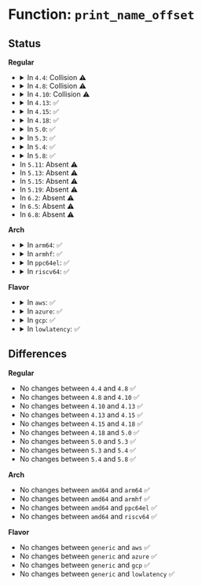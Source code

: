 # Function: <code>print_name_offset</code>

## Status
<b>Regular</b>
<ul>
<li>
<details>
<summary>In <code>4.4</code>: Collision ⚠️</summary>

```c
void print_name_offset(struct seq_file *m, void *sym);
```

**Collision:** Static-Static Collision

**Inline:** No

**Transformation:** False

**Instances:**

```
In kernel/time/timer_list.c (ffffffff810f8cb0)
Location: kernel/time/timer_list.c:51
Inline: False
Direct callers:
  - kernel/time/timer_list.c:print_active_timers
  - kernel/time/timer_list.c:print_active_timers
  - kernel/time/timer_list.c:print_active_timers
  - kernel/time/timer_list.c:print_cpu
```
```
In kernel/time/timer_stats.c (ffffffff810ff040)
Location: kernel/time/timer_stats.c:270
Inline: False
Direct callers:
  - kernel/time/timer_stats.c:tstats_show
  - kernel/time/timer_stats.c:tstats_show
```
**Symbols:**

```
ffffffff810f8cb0-ffffffff810f8d35: print_name_offset (STB_LOCAL)
ffffffff810ff040-ffffffff810ff0c5: print_name_offset (STB_LOCAL)
```
</details>
</li>
<li>
<details>
<summary>In <code>4.8</code>: Collision ⚠️</summary>

```c
void print_name_offset(struct seq_file *m, void *sym);
```

**Collision:** Static-Static Collision

**Inline:** No

**Transformation:** False

**Instances:**

```
In kernel/time/timer_list.c (ffffffff810fff30)
Location: kernel/time/timer_list.c:51
Inline: False
Direct callers:
  - kernel/time/timer_list.c:print_cpu
  - kernel/time/timer_list.c:print_active_timers
  - kernel/time/timer_list.c:print_active_timers
  - kernel/time/timer_list.c:print_active_timers
```
```
In kernel/time/timer_stats.c (ffffffff811063a0)
Location: kernel/time/timer_stats.c:270
Inline: False
Direct callers:
  - kernel/time/timer_stats.c:tstats_show
  - kernel/time/timer_stats.c:tstats_show
```
**Symbols:**

```
ffffffff810fff30-ffffffff810fffb5: print_name_offset (STB_LOCAL)
ffffffff811063a0-ffffffff81106425: print_name_offset (STB_LOCAL)
```
</details>
</li>
<li>
<details>
<summary>In <code>4.10</code>: Collision ⚠️</summary>

```c
void print_name_offset(struct seq_file *m, void *sym);
```

**Collision:** Static-Static Collision

**Inline:** No

**Transformation:** False

**Instances:**

```
In kernel/time/timer_list.c (ffffffff81102d30)
Location: kernel/time/timer_list.c:51
Inline: False
Direct callers:
  - kernel/time/timer_list.c:print_cpu
  - kernel/time/timer_list.c:print_active_timers
  - kernel/time/timer_list.c:print_active_timers
  - kernel/time/timer_list.c:print_active_timers
```
```
In kernel/time/timer_stats.c (ffffffff8110db20)
Location: kernel/time/timer_stats.c:270
Inline: False
Direct callers:
  - kernel/time/timer_stats.c:tstats_show
  - kernel/time/timer_stats.c:tstats_show
```
**Symbols:**

```
ffffffff81102d30-ffffffff81102db5: print_name_offset (STB_LOCAL)
ffffffff8110db20-ffffffff8110dba5: print_name_offset (STB_LOCAL)
```
</details>
</li>
<li>
<details>
<summary>In <code>4.13</code>: ✅</summary>

```c
void print_name_offset(struct seq_file *m, void *sym);
```

**Collision:** Unique Static

**Inline:** No

**Transformation:** False

**Instances:**

```
In kernel/time/timer_list.c (ffffffff81104f20)
Location: kernel/time/timer_list.c:52
Inline: False
Direct callers:
  - kernel/time/timer_list.c:print_tickdevice
  - kernel/time/timer_list.c:print_tickdevice
  - kernel/time/timer_list.c:print_tickdevice
  - kernel/time/timer_list.c:print_tickdevice
  - kernel/time/timer_list.c:print_tickdevice
  - kernel/time/timer_list.c:print_tickdevice
  - kernel/time/timer_list.c:print_tickdevice
  - kernel/time/timer_list.c:print_cpu
  - kernel/time/timer_list.c:print_cpu
  - kernel/time/timer_list.c:print_cpu
```
**Symbols:**

```
ffffffff81104f20-ffffffff81104fa5: print_name_offset (STB_LOCAL)
```
</details>
</li>
<li>
<details>
<summary>In <code>4.15</code>: ✅</summary>

```c
void print_name_offset(struct seq_file *m, void *sym);
```

**Collision:** Unique Static

**Inline:** No

**Transformation:** False

**Instances:**

```
In kernel/time/timer_list.c (ffffffff81110080)
Location: kernel/time/timer_list.c:52
Inline: False
Direct callers:
  - kernel/time/timer_list.c:print_tickdevice
  - kernel/time/timer_list.c:print_tickdevice
  - kernel/time/timer_list.c:print_tickdevice
  - kernel/time/timer_list.c:print_tickdevice
  - kernel/time/timer_list.c:print_tickdevice
  - kernel/time/timer_list.c:print_tickdevice
  - kernel/time/timer_list.c:print_tickdevice
  - kernel/time/timer_list.c:print_cpu
  - kernel/time/timer_list.c:print_cpu
  - kernel/time/timer_list.c:print_cpu
```
**Symbols:**

```
ffffffff81110080-ffffffff81110105: print_name_offset (STB_LOCAL)
```
</details>
</li>
<li>
<details>
<summary>In <code>4.18</code>: ✅</summary>

```c
void print_name_offset(struct seq_file *m, void *sym);
```

**Collision:** Unique Static

**Inline:** No

**Transformation:** False

**Instances:**

```
In kernel/time/timer_list.c (ffffffff8111ba90)
Location: kernel/time/timer_list.c:50
Inline: False
Direct callers:
  - kernel/time/timer_list.c:print_cpu
  - kernel/time/timer_list.c:print_cpu
  - kernel/time/timer_list.c:print_cpu
```
**Symbols:**

```
ffffffff8111ba90-ffffffff8111bb15: print_name_offset (STB_LOCAL)
```
</details>
</li>
<li>
<details>
<summary>In <code>5.0</code>: ✅</summary>

```c
void print_name_offset(struct seq_file *m, void *sym);
```

**Collision:** Unique Static

**Inline:** No

**Transformation:** False

**Instances:**

```
In kernel/time/timer_list.c (ffffffff81127240)
Location: kernel/time/timer_list.c:45
Inline: False
Direct callers:
  - kernel/time/timer_list.c:print_cpu
  - kernel/time/timer_list.c:print_cpu
  - kernel/time/timer_list.c:print_cpu
```
**Symbols:**

```
ffffffff81127240-ffffffff811272c5: print_name_offset (STB_LOCAL)
```
</details>
</li>
<li>
<details>
<summary>In <code>5.3</code>: ✅</summary>

```c
void print_name_offset(struct seq_file *m, void *sym);
```

**Collision:** Unique Static

**Inline:** No

**Transformation:** False

**Instances:**

```
In kernel/time/timer_list.c (ffffffff81131c80)
Location: kernel/time/timer_list.c:45
Inline: False
Direct callers:
  - kernel/time/timer_list.c:print_cpu
  - kernel/time/timer_list.c:print_cpu
  - kernel/time/timer_list.c:print_cpu
```
**Symbols:**

```
ffffffff81131c80-ffffffff81131d07: print_name_offset (STB_LOCAL)
```
</details>
</li>
<li>
<details>
<summary>In <code>5.4</code>: ✅</summary>

```c
void print_name_offset(struct seq_file *m, void *sym);
```

**Collision:** Unique Static

**Inline:** No

**Transformation:** False

**Instances:**

```
In kernel/time/timer_list.c (ffffffff8113dbd0)
Location: kernel/time/timer_list.c:45
Inline: False
Direct callers:
  - kernel/time/timer_list.c:print_cpu
  - kernel/time/timer_list.c:print_cpu
  - kernel/time/timer_list.c:print_cpu
```
**Symbols:**

```
ffffffff8113dbd0-ffffffff8113dc57: print_name_offset (STB_LOCAL)
```
</details>
</li>
<li>
<details>
<summary>In <code>5.8</code>: ✅</summary>

```c
void print_name_offset(struct seq_file *m, void *sym);
```

**Collision:** Unique Static

**Inline:** No

**Transformation:** False

**Instances:**

```
In kernel/time/timer_list.c (ffffffff8114cd40)
Location: kernel/time/timer_list.c:45
Inline: False
Direct callers:
  - kernel/time/timer_list.c:print_tickdevice
  - kernel/time/timer_list.c:print_tickdevice
  - kernel/time/timer_list.c:print_tickdevice
  - kernel/time/timer_list.c:print_tickdevice
  - kernel/time/timer_list.c:print_tickdevice
  - kernel/time/timer_list.c:print_tickdevice
  - kernel/time/timer_list.c:print_tickdevice
  - kernel/time/timer_list.c:print_base
  - kernel/time/timer_list.c:print_active_timers
  - kernel/time/timer_list.c:print_active_timers
```
**Symbols:**

```
ffffffff8114cd40-ffffffff8114cdc7: print_name_offset (STB_LOCAL)
```
</details>
</li>
<li>
In <code>5.11</code>: Absent ⚠️
</li>
<li>
In <code>5.13</code>: Absent ⚠️
</li>
<li>
In <code>5.15</code>: Absent ⚠️
</li>
<li>
In <code>5.19</code>: Absent ⚠️
</li>
<li>
In <code>6.2</code>: Absent ⚠️
</li>
<li>
In <code>6.5</code>: Absent ⚠️
</li>
<li>
In <code>6.8</code>: Absent ⚠️
</li>
</ul>
<b>Arch</b>
<ul>
<li>
<details>
<summary>In <code>arm64</code>: ✅</summary>

```c
void print_name_offset(struct seq_file *m, void *sym);
```

**Collision:** Unique Static

**Inline:** No

**Transformation:** False

**Instances:**

```
In kernel/time/timer_list.c (ffff8000101a7768)
Location: kernel/time/timer_list.c:45
Inline: False
Direct callers:
  - kernel/time/timer_list.c:print_cpu
  - kernel/time/timer_list.c:print_active_timers
  - kernel/time/timer_list.c:print_active_timers
```
**Symbols:**

```
ffff8000101a7768-ffff8000101a77fc: print_name_offset (STB_LOCAL)
```
</details>
</li>
<li>
<details>
<summary>In <code>armhf</code>: ✅</summary>

```c
void print_name_offset(struct seq_file *m, void *sym);
```

**Collision:** Unique Static

**Inline:** No

**Transformation:** False

**Instances:**

```
In kernel/time/timer_list.c (c03f2ac4)
Location: kernel/time/timer_list.c:45
Inline: False
Direct callers:
  - kernel/time/timer_list.c:print_tickdevice
  - kernel/time/timer_list.c:print_tickdevice
  - kernel/time/timer_list.c:print_tickdevice
  - kernel/time/timer_list.c:print_tickdevice
  - kernel/time/timer_list.c:print_tickdevice
  - kernel/time/timer_list.c:print_tickdevice
  - kernel/time/timer_list.c:print_tickdevice
  - kernel/time/timer_list.c:print_cpu
  - kernel/time/timer_list.c:print_cpu
  - kernel/time/timer_list.c:print_cpu
```
**Symbols:**

```
c03f2ac4-c03f2b50: print_name_offset (STB_LOCAL)
```
</details>
</li>
<li>
<details>
<summary>In <code>ppc64el</code>: ✅</summary>

```c
void print_name_offset(struct seq_file *m, void *sym);
```

**Collision:** Unique Static

**Inline:** No

**Transformation:** False

**Instances:**

```
In kernel/time/timer_list.c (c00000000020a4b0)
Location: kernel/time/timer_list.c:45
Inline: False
Direct callers:
  - kernel/time/timer_list.c:print_cpu
  - kernel/time/timer_list.c:print_cpu
  - kernel/time/timer_list.c:print_cpu
```
**Symbols:**

```
c00000000020a4b0-c00000000020a560: print_name_offset (STB_LOCAL)
```
</details>
</li>
<li>
<details>
<summary>In <code>riscv64</code>: ✅</summary>

```c
void print_name_offset(struct seq_file *m, void *sym);
```

**Collision:** Unique Static

**Inline:** No

**Transformation:** False

**Instances:**

```
In kernel/time/timer_list.c (ffffffe0001336b4)
Location: kernel/time/timer_list.c:45
Inline: False
Direct callers:
  - kernel/time/timer_list.c:print_cpu
  - kernel/time/timer_list.c:print_cpu
  - kernel/time/timer_list.c:print_cpu
```
**Symbols:**

```
ffffffe0001336b4-ffffffe000133722: print_name_offset (STB_LOCAL)
```
</details>
</li>
</ul>
<b>Flavor</b>
<ul>
<li>
<details>
<summary>In <code>aws</code>: ✅</summary>

```c
void print_name_offset(struct seq_file *m, void *sym);
```

**Collision:** Unique Static

**Inline:** No

**Transformation:** False

**Instances:**

```
In kernel/time/timer_list.c (ffffffff81136380)
Location: kernel/time/timer_list.c:45
Inline: False
Direct callers:
  - kernel/time/timer_list.c:print_cpu
  - kernel/time/timer_list.c:print_cpu
  - kernel/time/timer_list.c:print_cpu
```
**Symbols:**

```
ffffffff81136380-ffffffff81136407: print_name_offset (STB_LOCAL)
```
</details>
</li>
<li>
<details>
<summary>In <code>azure</code>: ✅</summary>

```c
void print_name_offset(struct seq_file *m, void *sym);
```

**Collision:** Unique Static

**Inline:** No

**Transformation:** False

**Instances:**

```
In kernel/time/timer_list.c (ffffffff81128dd0)
Location: kernel/time/timer_list.c:45
Inline: False
Direct callers:
  - kernel/time/timer_list.c:print_cpu
  - kernel/time/timer_list.c:print_cpu
  - kernel/time/timer_list.c:print_cpu
```
**Symbols:**

```
ffffffff81128dd0-ffffffff81128e57: print_name_offset (STB_LOCAL)
```
</details>
</li>
<li>
<details>
<summary>In <code>gcp</code>: ✅</summary>

```c
void print_name_offset(struct seq_file *m, void *sym);
```

**Collision:** Unique Static

**Inline:** No

**Transformation:** False

**Instances:**

```
In kernel/time/timer_list.c (ffffffff811340a0)
Location: kernel/time/timer_list.c:45
Inline: False
Direct callers:
  - kernel/time/timer_list.c:print_cpu
  - kernel/time/timer_list.c:print_cpu
  - kernel/time/timer_list.c:print_cpu
```
**Symbols:**

```
ffffffff811340a0-ffffffff81134127: print_name_offset (STB_LOCAL)
```
</details>
</li>
<li>
<details>
<summary>In <code>lowlatency</code>: ✅</summary>

```c
void print_name_offset(struct seq_file *m, void *sym);
```

**Collision:** Unique Static

**Inline:** No

**Transformation:** False

**Instances:**

```
In kernel/time/timer_list.c (ffffffff81140ac0)
Location: kernel/time/timer_list.c:45
Inline: False
Direct callers:
  - kernel/time/timer_list.c:print_cpu
  - kernel/time/timer_list.c:print_cpu
  - kernel/time/timer_list.c:print_cpu
```
**Symbols:**

```
ffffffff81140ac0-ffffffff81140b47: print_name_offset (STB_LOCAL)
```
</details>
</li>
</ul>

## Differences
<b>Regular</b>
<ul>
<li>
No changes between <code>4.4</code> and <code>4.8</code> ✅
</li>
<li>
No changes between <code>4.8</code> and <code>4.10</code> ✅
</li>
<li>
No changes between <code>4.10</code> and <code>4.13</code> ✅
</li>
<li>
No changes between <code>4.13</code> and <code>4.15</code> ✅
</li>
<li>
No changes between <code>4.15</code> and <code>4.18</code> ✅
</li>
<li>
No changes between <code>4.18</code> and <code>5.0</code> ✅
</li>
<li>
No changes between <code>5.0</code> and <code>5.3</code> ✅
</li>
<li>
No changes between <code>5.3</code> and <code>5.4</code> ✅
</li>
<li>
No changes between <code>5.4</code> and <code>5.8</code> ✅
</li>
</ul>
<b>Arch</b>
<ul>
<li>
No changes between <code>amd64</code> and <code>arm64</code> ✅
</li>
<li>
No changes between <code>amd64</code> and <code>armhf</code> ✅
</li>
<li>
No changes between <code>amd64</code> and <code>ppc64el</code> ✅
</li>
<li>
No changes between <code>amd64</code> and <code>riscv64</code> ✅
</li>
</ul>
<b>Flavor</b>
<ul>
<li>
No changes between <code>generic</code> and <code>aws</code> ✅
</li>
<li>
No changes between <code>generic</code> and <code>azure</code> ✅
</li>
<li>
No changes between <code>generic</code> and <code>gcp</code> ✅
</li>
<li>
No changes between <code>generic</code> and <code>lowlatency</code> ✅
</li>
</ul>
